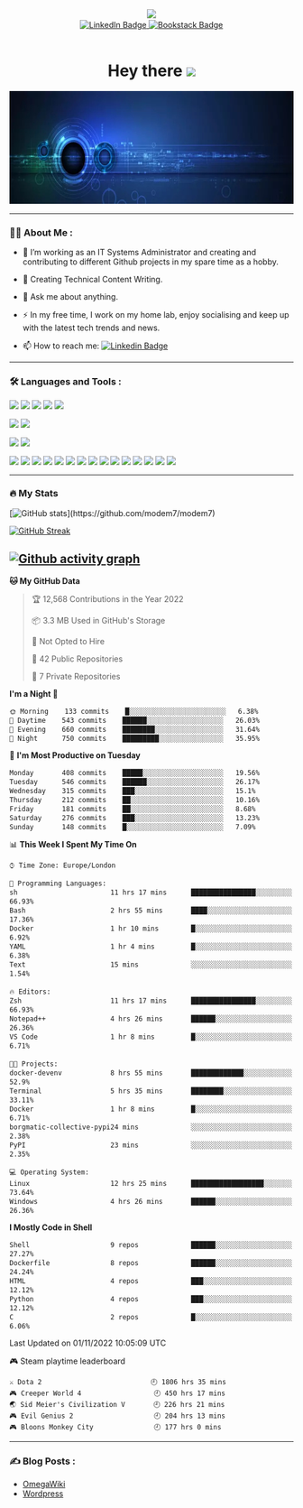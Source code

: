<div id="header" align="center">
  <img src="https://media.giphy.com/media/f3iwJFOVOwuy7K6FFw/giphy.gif" width="300"/>
<div id="badges">
  <a href="https://www.linkedin.com/in/alexlaneit/">
    <img src="https://img.shields.io/badge/LinkedIn-blue?style=for-the-badge&logo=linkedin&logoColor=white" alt="LinkedIn Badge"/>
  </a>
  <a href="https://modem7.com">
  <img src="https://img.shields.io/badge/Bookstack-blue?style=for-the-badge&logo=BookStack&logoColor=white" alt="Bookstack Badge"/>
  </a>
</div>
  <img src="https://komarev.com/ghpvc/?username=modem7&style=flat-square&color=blue" alt=""/>
<h1>
  Hey there
  <img src="https://media.giphy.com/media/hvRJCLFzcasrR4ia7z/giphy.gif" width="30px"/>
</h1>
</div>

<div align="center">
  <img src="https://github.com/modem7/MiscAssets/blob/master/images/ezgif-6-79e26c05da.jpg" width="800" height="200"/>
</div>

---

### :man_technologist: About Me :
- :telescope: I’m working as an IT Systems Administrator and creating and contributing to different Github projects in my spare time as a hobby.

- :seedling: Creating Technical Content Writing.

- 💬 Ask me about anything.

- :zap: In my free time, I work on my home lab, enjoy socialising and keep up with the latest tech trends and news.

- :mailbox: How to reach me: [![Linkedin Badge](https://img.shields.io/badge/-AlexLaneIT-blue?style=flat&logo=Linkedin&logoColor=white)](https://www.linkedin.com/in/alexlaneit/)

---

### :hammer_and_wrench: Languages and Tools :
![](https://img.shields.io/badge/OS-Centos-informational?style=flat&logo=centos&logoColor=white&color=981e32)
![](https://img.shields.io/badge/OS-Debian-informational?style=flat&logo=debian&logoColor=white&color=981e32)
![](https://img.shields.io/badge/OS-RHEL-informational?style=flat&logo=red-hat&logoColor=white&color=981e32)
![](https://img.shields.io/badge/OS-Ubuntu-informational?style=flat&logo=ubuntu&logoColor=white&color=981e32)
![](https://img.shields.io/badge/OS-Windows-informational?style=flat&logo=windows&logoColor=white&color=981e32)

![](https://img.shields.io/badge/Editor-Notepad++-informational?style=flat&logo=notepadplusplus&logoColor=white&color=981e32)
![](https://img.shields.io/badge/Editor-Visual_Studio_Code-informational?style=flat&logo=visual-studio-code&logoColor=white&color=981e32)


![](https://img.shields.io/badge/Shell-Bash-informational?style=flat&logo=gnu-bash&logoColor=white&color=981e32)
![](https://img.shields.io/badge/Shell-ZSH-informational?style=flat&logo=gnu-bash&logoColor=white&color=981e32)

![](https://img.shields.io/badge/Tools-3CX-informational?style=flat&logoColor=white&color=981e32)
![](https://img.shields.io/badge/Tools-Ansible-informational?style=flat&logo=ansible&logoColor=white&color=981e32)
![](https://img.shields.io/badge/Tools-Arduino-informational?style=flat&logo=arduino&logoColor=white&color=981e32)
![](https://img.shields.io/badge/Tools-Borg-informational?style=flat&logoColor=white&color=981e32)
![](https://img.shields.io/badge/Tools-Docker-informational?style=flat&logo=docker&logoColor=white&color=981e32)
![](https://img.shields.io/badge/Tools-Drone_CI-informational?style=flat&logo=drone&logoColor=white&color=981e32)
![](https://img.shields.io/badge/Tools-Git-informational?style=flat&logo=git&logoColor=white&color=981e32)
![](https://img.shields.io/badge/Tools-Github-informational?style=flat&logo=github&logoColor=white&color=981e32)
![](https://img.shields.io/badge/Tools-Gitlab-informational?style=flat&logo=gitlab&logoColor=white&color=981e32)
![](https://img.shields.io/badge/Tools-Jira-informational?style=flat&logo=jira&logoColor=white&color=981e32)
![](https://img.shields.io/badge/Tools-Kanban-informational?style=flat&logoColor=white&color=981e32)
![](https://img.shields.io/badge/Tools-Nginx-informational?style=flat&logo=nginx&logoColor=white&color=981e32)
![](https://img.shields.io/badge/Tools-Raspberry_Pi-informational?style=flat&logo=raspberry-pi&logoColor=white&color=981e32)
![](https://img.shields.io/badge/Tools-Snyk-informational?style=flat&logo=snyk&logoColor=white&color=981e32)
![](https://img.shields.io/badge/Tools-Traefik-informational?style=flat&logo=traefikmesh&logoColor=white&color=981e32)

---

### :fire: My Stats
[![GitHub stats](https://github-readme-stats.vercel.app/api?username=modem7&show_icons=true&theme=codeSTACKr&count_private=true")](https://github.com/modem7/modem7)

[![GitHub Streak](http://github-readme-streak-stats.herokuapp.com?user=modem7&theme=elegant&hide_border=true&date_format=j%20M%5B%20Y%5D&background=DD272700)](https://git.io/streak-stats)

[![Github activity graph](https://activity-graph.herokuapp.com/graph?username=modem7&theme=elegant&custom_title=Contribution%20Graph&hide_border=true&bg_color=%20)](https://github.com/modem7/modem7)
---

<!--START_SECTION:waka-->
**🐱 My GitHub Data** 

> 🏆 12,568 Contributions in the Year 2022
 > 
> 📦 3.3 MB Used in GitHub's Storage 
 > 
> 🚫 Not Opted to Hire
 > 
> 📜 42 Public Repositories 
 > 
> 🔑 7 Private Repositories  
 > 
**I'm a Night 🦉** 

```text
🌞 Morning    133 commits    █░░░░░░░░░░░░░░░░░░░░░░░░   6.38% 
🌆 Daytime    543 commits    ██████░░░░░░░░░░░░░░░░░░░   26.03% 
🌃 Evening    660 commits    ████████░░░░░░░░░░░░░░░░░   31.64% 
🌙 Night      750 commits    █████████░░░░░░░░░░░░░░░░   35.95%

```
📅 **I'm Most Productive on Tuesday** 

```text
Monday       408 commits    █████░░░░░░░░░░░░░░░░░░░░   19.56% 
Tuesday      546 commits    ██████░░░░░░░░░░░░░░░░░░░   26.17% 
Wednesday    315 commits    ███░░░░░░░░░░░░░░░░░░░░░░   15.1% 
Thursday     212 commits    ██░░░░░░░░░░░░░░░░░░░░░░░   10.16% 
Friday       181 commits    ██░░░░░░░░░░░░░░░░░░░░░░░   8.68% 
Saturday     276 commits    ███░░░░░░░░░░░░░░░░░░░░░░   13.23% 
Sunday       148 commits    █░░░░░░░░░░░░░░░░░░░░░░░░   7.09%

```


📊 **This Week I Spent My Time On** 

```text
⌚︎ Time Zone: Europe/London

💬 Programming Languages: 
sh                       11 hrs 17 mins      ████████████████░░░░░░░░░   66.93% 
Bash                     2 hrs 55 mins       ████░░░░░░░░░░░░░░░░░░░░░   17.36% 
Docker                   1 hr 10 mins        █░░░░░░░░░░░░░░░░░░░░░░░░   6.92% 
YAML                     1 hr 4 mins         █░░░░░░░░░░░░░░░░░░░░░░░░   6.38% 
Text                     15 mins             ░░░░░░░░░░░░░░░░░░░░░░░░░   1.54%

🔥 Editors: 
Zsh                      11 hrs 17 mins      ████████████████░░░░░░░░░   66.93% 
Notepad++                4 hrs 26 mins       ██████░░░░░░░░░░░░░░░░░░░   26.36% 
VS Code                  1 hr 8 mins         █░░░░░░░░░░░░░░░░░░░░░░░░   6.71%

🐱‍💻 Projects: 
docker-devenv            8 hrs 55 mins       █████████████░░░░░░░░░░░░   52.9% 
Terminal                 5 hrs 35 mins       ████████░░░░░░░░░░░░░░░░░   33.11% 
Docker                   1 hr 8 mins         █░░░░░░░░░░░░░░░░░░░░░░░░   6.71% 
borgmatic-collective-pypi24 mins             ░░░░░░░░░░░░░░░░░░░░░░░░░   2.38% 
PyPI                     23 mins             ░░░░░░░░░░░░░░░░░░░░░░░░░   2.35%

💻 Operating System: 
Linux                    12 hrs 25 mins      ██████████████████░░░░░░░   73.64% 
Windows                  4 hrs 26 mins       ██████░░░░░░░░░░░░░░░░░░░   26.36%

```

**I Mostly Code in Shell** 

```text
Shell                    9 repos             ██████░░░░░░░░░░░░░░░░░░░   27.27% 
Dockerfile               8 repos             ██████░░░░░░░░░░░░░░░░░░░   24.24% 
HTML                     4 repos             ███░░░░░░░░░░░░░░░░░░░░░░   12.12% 
Python                   4 repos             ███░░░░░░░░░░░░░░░░░░░░░░   12.12% 
C                        2 repos             █░░░░░░░░░░░░░░░░░░░░░░░░   6.06%

```



 Last Updated on 01/11/2022 10:05:09 UTC
<!--END_SECTION:waka-->

<!-- steam-box start -->
🎮 Steam playtime leaderboard
```text
⚔️ Dota 2                           🕘 1806 hrs 35 mins
🎮 Creeper World 4                  🕘 450 hrs 17 mins
🌏 Sid Meier's Civilization V       🕘 226 hrs 21 mins
🎮 Evil Genius 2                    🕘 204 hrs 13 mins
🎮 Bloons Monkey City               🕘 177 hrs 0 mins
```
<!-- Powered by https://github.com/YouEclipse/steam-box . -->
<!-- steam-box end -->

---

### :writing_hand: Blog Posts :
- [OmegaWiki](https://omegawiki.modem7.com)
- [Wordpress](https://modem7.wordpress.com)
